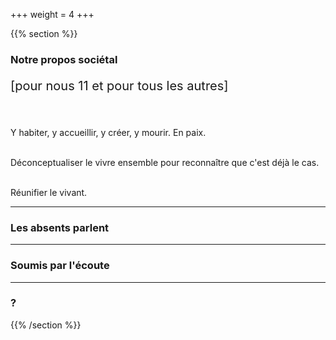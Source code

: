 +++
weight = 4
+++

{{% section %}}


### Notre propos sociétal

<p style="font-size:20px;"> 
[pour nous 11 et pour tous les autres] </p> 

<br><br>
Y habiter, y accueillir, y créer, y mourir. En paix.
<br><br>

Déconceptualiser le vivre ensemble pour reconnaître que c'est déjà le cas.  
<br>

Réunifier le vivant.  

---

### Les absents parlent

---

### Soumis par l'écoute

---

### ?

{{% /section %}}

